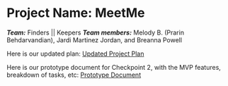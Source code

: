 
# Project Name: MeetMe
***Team:*** Finders || Keepers
***Team members:*** Melody B. (Prarin Behdarvandian), Jardi Martinez Jordan, and Breanna Powell

Here is our updated plan:
[Updated Project Plan](https://docs.google.com/document/d/1lmta3Ku5QuoJBZ1p7y5C__nRY3mDVDhxJSrwUcbpZao/edit?usp=sharing)

Here is our prototype document for Checkpoint 2, with the MVP features, breakdown of tasks, etc:
[Prototype Document](https://docs.google.com/document/d/1092YUAJ7lwsJ6vis1JZsLcatlr38prw7zgCVGFQG3oY/edit?usp=sharing)